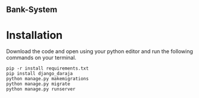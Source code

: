 ## Bank-System
# Installation
Download the code and open using your python editor and run the following commands on your terminal.
```
pip -r install requirements.txt
pip install django_daraja
python manage.py makemigrations
python manage.py migrate
python manage.py runserver
```
